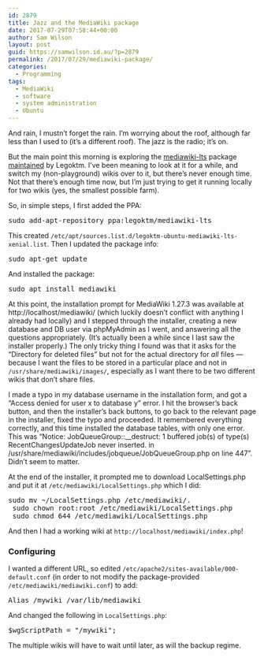 ```yaml
---
id: 2879
title: Jazz and the MediaWiki package
date: 2017-07-29T07:58:44+00:00
author: Sam Wilson
layout: post
guid: https://samwilson.id.au/?p=2879
permalink: /2017/07/29/mediawiki-package/
categories:
  - Programming
tags:
  - MediaWiki
  - software
  - system administration
  - Ubuntu
---
```

And rain, I mustn&#8217;t forget the rain. I&#8217;m worrying about the roof, although far less than I used to (it&#8217;s a different roof). The jazz is the radio; it&#8217;s on.

But the main point this morning is exploring the [mediawiki-lts](https://launchpad.net/~legoktm/+archive/ubuntu/mediawiki-lts) package [maintained](https://meta.wikimedia.org/wiki/User:Legoktm/Packages) by Legoktm. I&#8217;ve been meaning to look at it for a while, and switch my (non-playground) wikis over to it, but there&#8217;s never enough time. Not that there&#8217;s enough time now, but I&#8217;m just trying to get it running locally for two wikis (yes, the smallest possible farm).

So, in simple steps, I first added the PPA:

<pre>sudo add-apt-repository ppa:legoktm/mediawiki-lts</pre>

This created `/etc/apt/sources.list.d/legoktm-ubuntu-mediawiki-lts-xenial.list`. Then I updated the package info:

<pre>sudo apt-get update</pre>

And installed the package:

<pre>sudo apt install mediawiki</pre>

At this point, the installation prompt for MediaWiki 1.27.3 was available at http://localhost/mediawiki/ (which luckily doesn&#8217;t conflict with anything I already had locally) and I stepped through the installer, creating a new database and DB user via phpMyAdmin as I went, and answering all the questions appropriately. (It&#8217;s actually been a while since I last saw the installer properly.) The only tricky thing I found was that it asks for the &#8220;Directory for deleted files&#8221; but not for the actual directory for _all_ files — because I want the files to be stored in a particular place and not in `/usr/share/mediawiki/images/`, especially as I want there to be two different wikis that don&#8217;t share files.

I made a typo in my database username in the installation form, and got a &#8220;Access denied for user x to database y&#8221; error. I hit the browser&#8217;s back button, and then the installer&#8217;s back buttons, to go back to the relevant page in the installer, fixed the typo and proceeded. It remembered everything correctly, and this time installed the database tables, with only one error. This was &#8220;Notice: JobQueueGroup::__destruct: 1 buffered job(s) of type(s) RecentChangesUpdateJob never inserted. in /usr/share/mediawiki/includes/jobqueue/JobQueueGroup.php on line 447&#8221;. Didn&#8217;t seem to matter.

At the end of the installer, it prompted me to download LocalSettings.php and put it at `/etc/mediawiki/LocalSettings.php` which I did:

<pre>sudo mv ~/LocalSettings.php /etc/mediawiki/.
 sudo chown root:root /etc/mediawiki/LocalSettings.php
 sudo chmod 644 /etc/mediawiki/LocalSettings.php
</pre>

And then I had a working wiki at `http://localhost/mediawiki/index.php`!

### Configuring

I wanted a different URL, so edited `/etc/apache2/sites-available/000-default.conf` (in order to not modify the package-provided `/etc/mediawiki/mediawiki.conf`) to add:

<pre>Alias /mywiki /var/lib/mediawiki</pre>

And changed the following in `LocalSettings.php`:

<pre>$wgScriptPath = "/mywiki";</pre>

The multiple wikis will have to wait until later, as will the backup regime.